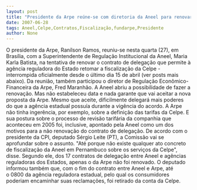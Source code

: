 ```yaml
---
layout: post
title: "Presidente da Arpe reúne-se com diretoria da Aneel para renovar contrato de fiscalização da Celpe"
date: 2007-06-28
tags: Aneel,Celpe,Contratos,Fiscalização,fundarpe,Presidente
author: None
---
```

O presidente da Arpe, Ran&iacute;lson Ramos, reuniu-se nesta quarta (27), em Bras&iacute;lia, com a Superintendente de Regula&ccedil;&atilde;o Institucional da Aneel, Maria Karla Batista,&nbsp;na tentativa de renovar o contrato de delega&ccedil;&atilde;o que permite &agrave; ag&ecirc;ncia&nbsp;reguladora do Estado retomar a fiscaliza&ccedil;&atilde;o da Celpe - interrompida&nbsp;oficialmente desde o &uacute;ltimo dia 15 de abril (ver posts mais abaixo). 
Da reuni&atilde;o, tamb&eacute;m participou o diretor de Regula&ccedil;&atilde;o Econ&ocirc;mico-Financeira da Arpe, Fred Maranh&atilde;o. A Aneel abriu a possibilidade de fazer a renova&ccedil;&atilde;o. Mas&nbsp;n&atilde;o estabeleceu data e nada garante que vai aceitar a nova proposta da Arpe. 
Mesmo que aceite, dificilmente delegar&aacute; mais poderes do que a ag&ecirc;ncia estadual possu&iacute;a durante a vig&ecirc;ncia do acordo. A Arpe n&atilde;o tinha inger&ecirc;ncia, por exemplo, sobre a defini&ccedil;&atilde;o das tarifas da Celpe. E sua postura sobre o processo de&nbsp;revis&atilde;o tarif&aacute;ria da companhia que aconteceu em 2005 foi, inclusive, apontado&nbsp;pela Aneel como um dos motivos para a n&atilde;o renova&ccedil;&atilde;o do contrato de delega&ccedil;&atilde;o.
De acordo com o presidente da CPI, deputado S&eacute;rgio Leite (PT), a Comiss&atilde;o vai&nbsp;se aprofundar sobre o assunto. &quot;At&eacute; porque n&atilde;o existe qualquer ato concreto de fiscaliza&ccedil;&atilde;o da Aneel em Pernambuco sobre os servi&ccedil;os da Celpe&quot;, disse. Segundo ele, dos 17 contratos de delega&ccedil;&atilde;o entre Aneel e ag&ecirc;ncias reguladoras&nbsp;dos Estados, apenas o da Arpe n&atilde;o foi renovado.
O deputado informou tamb&eacute;m que, com o fim do contrato entre Aneel e Arpe, at&eacute; o&nbsp;0800 da ag&ecirc;ncia reguladora estadual, pelo qual os consumidores poderiam encaminhar suas reclama&ccedil;&otilde;es, foi retirado da conta da Celpe. 